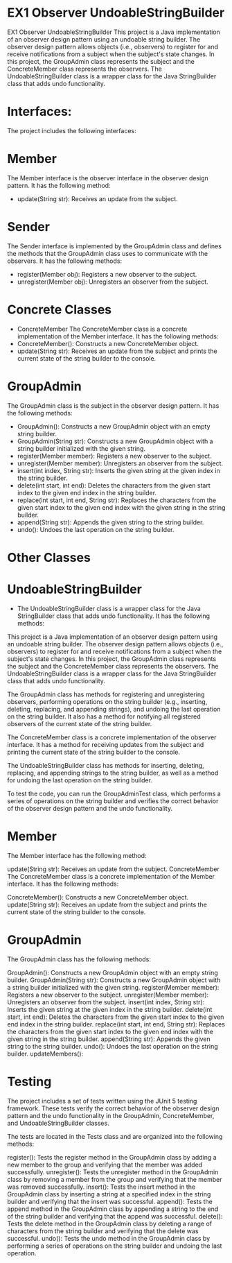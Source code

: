 # EX1 Observer UndoableStringBuilder

EX1 Observer UndoableStringBuilder
This project is a Java implementation of an observer design pattern using an undoable string builder. The observer design pattern allows objects (i.e., observers) to register for and receive notifications from a subject when the subject's state changes. In this project, the GroupAdmin class represents the subject and the ConcreteMember class represents the observers. The UndoableStringBuilder class is a wrapper class for the Java StringBuilder class that adds undo functionality.

# Interfaces:
The project includes the following interfaces:

# Member
The Member interface is the observer interface in the observer design pattern. It has the following method:
- update(String str): Receives an update from the subject.

# Sender
The Sender interface is implemented by the GroupAdmin class and defines the methods that the GroupAdmin class uses to communicate with the observers. It has the following methods:

- register(Member obj): Registers a new observer to the subject.
- unregister(Member obj): Unregisters an observer from the subject.

# Concrete Classes

- ConcreteMember
The ConcreteMember class is a concrete implementation of the Member interface. It has the following methods:
- ConcreteMember(): Constructs a new ConcreteMember object.
- update(String str): Receives an update from the subject and prints the current state of the string builder to the console.

# GroupAdmin
The GroupAdmin class is the subject in the observer design pattern. It has the following methods:

- GroupAdmin(): Constructs a new GroupAdmin object with an empty string builder.
- GroupAdmin(String str): Constructs a new GroupAdmin object with a string builder initialized with the given string.
- register(Member member): Registers a new observer to the subject.
- unregister(Member member): Unregisters an observer from the subject.
- insert(int index, String str): Inserts the given string at the given index in the string builder.
- delete(int start, int end): Deletes the characters from the given start index to the given end index in the string builder.
- replace(int start, int end, String str): Replaces the characters from the given start index to the given end index with the given string in the string builder.
- append(String str): Appends the given string to the string builder.
- undo(): Undoes the last operation on the string builder.

# Other Classes
# UndoableStringBuilder
- The UndoableStringBuilder class is a wrapper class for the Java StringBuilder class that adds undo functionality. It has the following methods:

This project is a Java implementation of an observer design pattern using an undoable string builder. The observer design pattern allows objects (i.e., observers) to register for and receive notifications from a subject when the subject's state changes. In this project, the GroupAdmin class represents the subject and the ConcreteMember class represents the observers. The UndoableStringBuilder class is a wrapper class for the Java StringBuilder class that adds undo functionality.

The GroupAdmin class has methods for registering and unregistering observers, performing operations on the string builder (e.g., inserting, deleting, replacing, and appending strings), and undoing the last operation on the string builder. It also has a method for notifying all registered observers of the current state of the string builder.

The ConcreteMember class is a concrete implementation of the observer interface. It has a method for receiving updates from the subject and printing the current state of the string builder to the console.

The UndoableStringBuilder class has methods for inserting, deleting, replacing, and appending strings to the string builder, as well as a method for undoing the last operation on the string builder.

To test the code, you can run the GroupAdminTest class, which performs a series of operations on the string builder and verifies the correct behavior of the observer design pattern and the undo functionality.

# Member

The Member interface has the following method:

update(String str): Receives an update from the subject.
ConcreteMember
The ConcreteMember class is a concrete implementation of the Member interface. It has the following methods:

ConcreteMember(): Constructs a new ConcreteMember object.
update(String str): Receives an update from the subject and prints the current state of the string builder to the console.

# GroupAdmin
The GroupAdmin class has the following methods:

GroupAdmin(): Constructs a new GroupAdmin object with an empty string builder.
GroupAdmin(String str): Constructs a new GroupAdmin object with a string builder initialized with the given string.
register(Member member): Registers a new observer to the subject.
unregister(Member member): Unregisters an observer from the subject.
insert(int index, String str): Inserts the given string at the given index in the string builder.
delete(int start, int end): Deletes the characters from the given start index to the given end index in the string builder.
replace(int start, int end, String str): Replaces the characters from the given start index to the given end index with the given string in the string builder.
append(String str): Appends the given string to the string builder.
undo(): Undoes the last operation on the string builder.
updateMembers():

# Testing
The project includes a set of tests written using the JUnit 5 testing framework. These tests verify the correct behavior of the observer design pattern and the undo functionality in the GroupAdmin, ConcreteMember, and UndoableStringBuilder classes.

The tests are located in the Tests class and are organized into the following methods:

register(): Tests the register method in the GroupAdmin class by adding a new member to the group and verifying that the member was added successfully.
unregister(): Tests the unregister method in the GroupAdmin class by removing a member from the group and verifying that the member was removed successfully.
insert(): Tests the insert method in the GroupAdmin class by inserting a string at a specified index in the string builder and verifying that the insert was successful.
append(): Tests the append method in the GroupAdmin class by appending a string to the end of the string builder and verifying that the append was successful.
delete(): Tests the delete method in the GroupAdmin class by deleting a range of characters from the string builder and verifying that the delete was successful.
undo(): Tests the undo method in the GroupAdmin class by performing a series of operations on the string builder and undoing the last operation.
